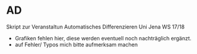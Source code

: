 # AD

Skript zur Veranstaltun Automatisches Differenzieren Uni Jena WS 17/18

- Grafiken fehlen hier, diese werden eventuell noch nachträglich ergänzt.
- auf Fehler/ Typos mich bitte aufmerksam machen
